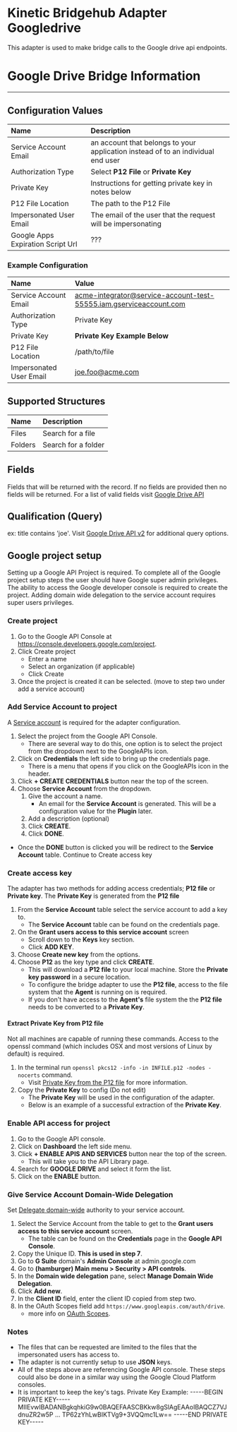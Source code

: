 # Kinetic Bridgehub Adapter Googledrive
This adapter is used to make bridge calls to the Google drive api endpoints.

# Google Drive Bridge Information
---
## Configuration Values
| Name                      | Description |
| :------------------------ | :------------------------- |
| Service Account Email     | an account that belongs to your application instead of to an individual end user |
| Authorization Type        | Select __P12 File__ or __Private Key__ |
| Private Key               | Instructions for getting private key in notes below |
| P12 File Location         | The path to the P12 File |
| Impersonated User Email   | The email of the user that the request will be impersonating |
| Google Apps Expiration Script Url | ??? |

### Example Configuration
| Name                      | Value |
| :------------------------ | :------------------------- |
| Service Account Email     | acme-integrator@service-account-test-55555.iam.gserviceaccount.com |
| Authorization Type        | Private Key |
| Private Key               | **Private Key Example Below** |
| P12 File Location         | /path/to/file |
| Impersonated User Email   | joe.foo@acme.com |

## Supported Structures
| Name                      | Description |
| :------------------------ | :------------------------- |
| Files                     | Search for a file |
| Folders                   | Search for a folder |

## Fields
Fields that will be returned with the record.  If no fields are provided then no fields will be returned. For a list of valid fields visit [Google Drive API](https://developers.google.com/drive/api/v2/reference/files#resource-representations)

## Qualification (Query)
ex: title contains 'joe'.  Visit [Google Drive API v2](https://developers.google.com/drive/api/v2/search-files) for additional query options.

## Google project setup
Setting up a Google API Project is required. To complete all of the Google project setup steps the user should have Google super admin privileges.  The ability to access the Google developer console is required to create the project.  Adding domain wide delegation to the service account requires super users privileges.

### Create project
  1. Go to the Google API Console at https://console.developers.google.com/project. 
  2. Click Create project 
     * Enter a name
     * Select an organization (if applicable)
     * Click Create
  3. Once the project is created it can be selected.  (move to step two under add a service account)
### Add Service Account to project 
A [Service account](https://developers.google.com/admin-sdk/directory/v1/guides/delegation#create_the_service_account_and_credentials) is required for the adapter configuration.
  1. Select the project from the Google API Console.
     * There are several way to do this, one option is to select the project from the dropdown next to the GoogleAPIs icon.
  2. Click on **Credentials** the left side to bring up the credentials page.
     * There is a menu that opens if you click on the GoogleAPIs icon in the header.
  3. Click **+ CREATE CREDENTIALS** button near the top of the screen.
  4. Choose **Service Account** from the dropdown.
     1. Give the account a name.
         * An email for the **Service Account** is generated.  This will be a configuration value for the **Plugin** later.
     2. Add a description (optional)
     3. Click **CREATE**.
     4.  Click **DONE**.
  * Once the **DONE** button is clicked you will be redirect to the **Service Account** table.  Continue to Create access key
### Create access key
The adapter has two methods for adding access credentials; **P12 file** or **Private key**. The **Private Key** is generated from the **P12 file**
  1. From the **Service Account** table select the service account to add a key to.
     * The **Service Account** table can be found on the credentials page.
  2. On the __Grant users access to this service account__ screen 
     * Scroll down to the **Keys** key section. 
     * Click **ADD KEY**.
  3. Choose **Create new key** from the options.
  4. Choose **P12** as the key type and click **CREATE**.
     * This will download a **P12 file** to your local machine.  Store the __Private key password__ in a secure location.
     * To configure the bridge adapter to use the **P12 file**, access to the file system that the __Agent__ is running on is required.
     * If you don't have access to the __Agent's__ file system the the **P12 file** needs to be converted to a **Private Key**.
#### Extract **Private Key** from  **P12 file**
Not all machines are capable of running these commands.  Access to the openssl command (which includes OSX and most versions of Linux by default) is required.
  1. In the terminal run `openssl pkcs12 -info -in INFILE.p12 -nodes -nocerts` command.
     * Visit [Private Key from the P12 file](https://www.ssl.com/how-to/export-certificates-private-key-from-pkcs12-file-with-openssl/) for more information.
  2. Copy the **Private Key** to config (Do not edit)
     * The **Private Key** will be used in the configuration of the adapter.
     * Below is an example of a successful extraction of the **Private Key**.  
### Enable API access for project
  1. Go to the Google API console.
  2. Click on **Dashboard** the left side menu.
  3. Click **+ ENABLE APIS AND SERVICES** button near the top of the screen.
     * This will take you to the API Library page.
  4. Search for **GOOGLE DRIVE** and select it form the list.
  5. Click on the **ENABLE** button.
### Give Service Account **Domain-Wide Delegation** 
Set [Delegate domain-wide](https://developers.google.com/admin-sdk/directory/v1/guides/delegation#delegate_domain-wide_authority_to_your_service_account) authority to your service account.
  1. Select the Service Account from the table to get to the __Grant users access to this service account__ screen.
     * The table can be found on the **Credentials** page in the **Google API Console**.
  2. Copy the Unique ID. __This is used in step 7__.
  3. Go to __G Suite__ domain's __Admin Console__ at admin.google.com
  4. Go to **(hamburger) Main menu > Security > API controls**.
  5. In the **Domain wide delegation** pane, select **Manage Domain Wide Delegation**.
  6. Click **Add new**.
  7. In the **Client ID** field, enter the client ID copied from step two.
  8. In the OAuth Scopes field add `https://www.googleapis.com/auth/drive`.
     * more info on [OAuth Scopes](https://developers.google.com/identity/protocols/oauth2/scopes).

### Notes
* The files that can be requested are limited to the files that the impersonated users has access to.
* The adapter is not currently setup to use **JSON** keys.
* All of the steps above are referencing Google API console.  These steps could also be done in a similar way using the Google Cloud Platform consoles.
* It is important to keep the key's tags.
Private Key Example:
-----BEGIN PRIVATE KEY-----
MIIEvwIBADANBgkqhkiG9w0BAQEFAASCBKkw8gSlAgEAAoIBAQCZ7VJdnuZR2w5P
...
TP62zYhLwBIKTVg9+3VQQmc1Lw==
-----END PRIVATE KEY-----